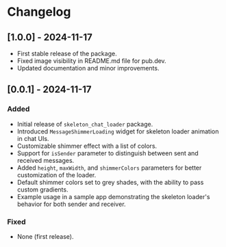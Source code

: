 <!-- ## 0.0.1

* TODO: Describe initial release. -->
# Changelog

## [1.0.0] - 2024-11-17
- First stable release of the package.
- Fixed image visibility in README.md file for pub.dev.
- Updated documentation and minor improvements.


## [0.0.1] - 2024-11-17

### Added
- Initial release of `skeleton_chat_loader` package.
- Introduced `MessageShimmerLoading` widget for skeleton loader animation in chat UIs.
- Customizable shimmer effect with a list of colors.
- Support for `isSender` parameter to distinguish between sent and received messages.
- Added `height`, `maxWidth`, and `shimmerColors` parameters for better customization of the loader.
- Default shimmer colors set to grey shades, with the ability to pass custom gradients.
- Example usage in a sample app demonstrating the skeleton loader's behavior for both sender and receiver.

### Fixed
- None (first release).

<!-- ## [Unreleased]
- (Leave this section for future updates) -->

